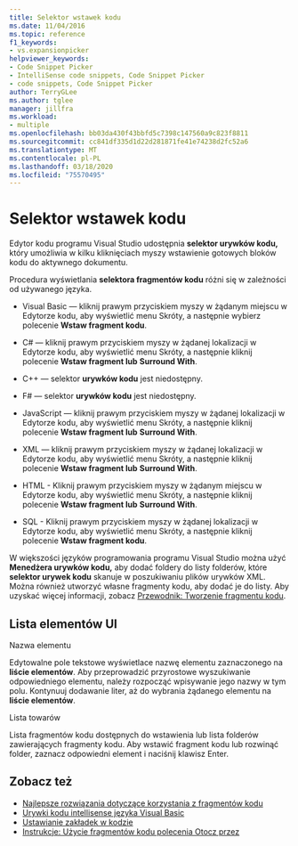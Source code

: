```yaml
---
title: Selektor wstawek kodu
ms.date: 11/04/2016
ms.topic: reference
f1_keywords:
- vs.expansionpicker
helpviewer_keywords:
- Code Snippet Picker
- IntelliSense code snippets, Code Snippet Picker
- code snippets, Code Snippet Picker
author: TerryGLee
ms.author: tglee
manager: jillfra
ms.workload:
- multiple
ms.openlocfilehash: bb03da430f43bbfd5c7398c147560a9c823f8811
ms.sourcegitcommit: cc841df335d1d22d281871fe41e74238d2fc52a6
ms.translationtype: MT
ms.contentlocale: pl-PL
ms.lasthandoff: 03/18/2020
ms.locfileid: "75570495"
---
```

# <a name="code-snippet-picker"></a>Selektor wstawek kodu

Edytor kodu programu Visual Studio udostępnia **selektor urywków kodu,** który umożliwia w kilku kliknięciach myszy wstawienie gotowych bloków kodu do aktywnego dokumentu.

Procedura wyświetlania **selektora fragmentów kodu** różni się w zależności od używanego języka.

- Visual Basic — kliknij prawym przyciskiem myszy w żądanym miejscu w Edytorze kodu, aby wyświetlić menu Skróty, a następnie wybierz polecenie **Wstaw fragment kodu**.

- C# — kliknij prawym przyciskiem myszy w żądanej lokalizacji w Edytorze kodu, aby wyświetlić menu Skróty, a następnie kliknij polecenie **Wstaw fragment lub** **Surround With**.

- C++ — selektor **urywków kodu** jest niedostępny.

- F# — selektor **urywków kodu** jest niedostępny.

- JavaScript — kliknij prawym przyciskiem myszy w żądanej lokalizacji w Edytorze kodu, aby wyświetlić menu Skróty, a następnie kliknij polecenie **Wstaw fragment lub** **Surround With**.

- XML — kliknij prawym przyciskiem myszy w żądanej lokalizacji w Edytorze kodu, aby wyświetlić menu Skróty, a następnie kliknij polecenie **Wstaw fragment lub** **Surround With**.

- HTML - Kliknij prawym przyciskiem myszy w żądanym miejscu w Edytorze kodu, aby wyświetlić menu Skróty, a następnie kliknij polecenie **Wstaw fragment lub** **Surround With**.

- SQL - Kliknij prawym przyciskiem myszy w żądanej lokalizacji w Edytorze kodu, aby wyświetlić menu Skróty, a następnie kliknij polecenie **Wstaw fragment kodu**.

W większości języków programowania programu Visual Studio można użyć **Menedżera urywków kodu,** aby dodać foldery do listy folderów, które **selektor urywek kodu** skanuje w poszukiwaniu plików urywków XML. Można również utworzyć własne fragmenty kodu, aby dodać je do listy. Aby uzyskać więcej informacji, zobacz [Przewodnik: Tworzenie fragmentu kodu](../../ide/walkthrough-creating-a-code-snippet.md).

## <a name="uielement-list"></a>Lista elementów UI

Nazwa elementu

Edytowalne pole tekstowe wyświetlace nazwę elementu zaznaczonego na **liście elementów**. Aby przeprowadzić przyrostowe wyszukiwanie odpowiedniego elementu, należy rozpocząć wpisywanie jego nazwy w tym polu. Kontynuuj dodawanie liter, aż do wybrania żądanego elementu na **liście elementów**.

Lista towarów

Lista fragmentów kodu dostępnych do wstawienia lub lista folderów zawierających fragmenty kodu. Aby wstawić fragment kodu lub rozwinąć folder, zaznacz odpowiedni element i naciśnij klawisz Enter.

## <a name="see-also"></a>Zobacz też

- [Najlepsze rozwiązania dotyczące korzystania z fragmentów kodu](../../ide/best-practices-for-using-code-snippets.md)
- [Urywki kodu intellisense języka Visual Basic](/dotnet/visual-basic/developing-apps/using-ide/intellisense-code-snippets)
- [Ustawianie zakładek w kodzie](../../ide/setting-bookmarks-in-code.md)
- [Instrukcje: Użycie fragmentów kodu polecenia Otocz przez](../../ide/how-to-use-surround-with-code-snippets.md)
